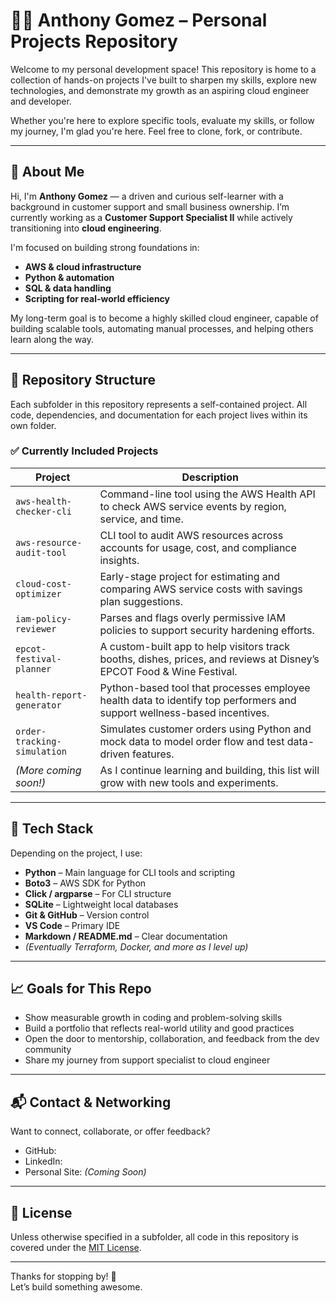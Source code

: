 # 👨‍💻 Anthony Gomez – Personal Projects Repository

Welcome to my personal development space! This repository is home to a collection of hands-on projects I've built to sharpen my skills, explore new technologies, and demonstrate my growth as an aspiring cloud engineer and developer.

Whether you're here to explore specific tools, evaluate my skills, or follow my journey, I'm glad you're here. Feel free to clone, fork, or contribute.

---

## 🧠 About Me

Hi, I'm **Anthony Gomez** — a driven and curious self-learner with a background in customer support and small business ownership. I’m currently working as a **Customer Support Specialist II** while actively transitioning into **cloud engineering**.

I'm focused on building strong foundations in:

- **AWS & cloud infrastructure**
- **Python & automation**
- **SQL & data handling**
- **Scripting for real-world efficiency**

My long-term goal is to become a highly skilled cloud engineer, capable of building scalable tools, automating manual processes, and helping others learn along the way.

---

## 📁 Repository Structure

Each subfolder in this repository represents a self-contained project. All code, dependencies, and documentation for each project lives within its own folder.

### ✅ Currently Included Projects

| Project                          | Description |
|----------------------------------|-------------|
| `aws-health-checker-cli`         | Command-line tool using the AWS Health API to check AWS service events by region, service, and time. |
| `aws-resource-audit-tool`        | CLI tool to audit AWS resources across accounts for usage, cost, and compliance insights. |
| `cloud-cost-optimizer`           | Early-stage project for estimating and comparing AWS service costs with savings plan suggestions. |
| `iam-policy-reviewer`            | Parses and flags overly permissive IAM policies to support security hardening efforts. |
| `epcot-festival-planner`         | A custom-built app to help visitors track booths, dishes, prices, and reviews at Disney’s EPCOT Food & Wine Festival. |
| `health-report-generator`        | Python-based tool that processes employee health data to identify top performers and support wellness-based incentives. |
| `order-tracking-simulation`      | Simulates customer orders using Python and mock data to model order flow and test data-driven features. |
| *(More coming soon!)*            | As I continue learning and building, this list will grow with new tools and experiments. |

---

## 🔧 Tech Stack

Depending on the project, I use:

- **Python** – Main language for CLI tools and scripting  
- **Boto3** – AWS SDK for Python  
- **Click / argparse** – For CLI structure  
- **SQLite** – Lightweight local databases  
- **Git & GitHub** – Version control  
- **VS Code** – Primary IDE  
- **Markdown / README.md** – Clear documentation  
- *(Eventually Terraform, Docker, and more as I level up)*

---

## 📈 Goals for This Repo

- Show measurable growth in coding and problem-solving skills  
- Build a portfolio that reflects real-world utility and good practices  
- Open the door to mentorship, collaboration, and feedback from the dev community  
- Share my journey from support specialist to cloud engineer

---

## 📬 Contact & Networking

Want to connect, collaborate, or offer feedback?

- GitHub: 
- LinkedIn: 
- Personal Site: *(Coming Soon)*

---

## 📄 License

Unless otherwise specified in a subfolder, all code in this repository is covered under the [MIT License](./LICENSE).

---

Thanks for stopping by! 🚀  
Let’s build something awesome.
